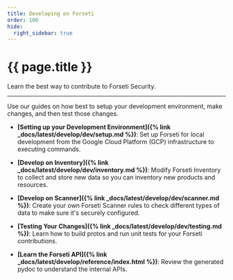 ```yaml
---
title: Developing on Forseti
order: 100
hide:
  right_sidebar: true
---
```


# {{ page.title }} 

Learn the best way to contribute to Forseti Security.

---

Use our guides on how best to setup your development environment, make changes, and then test those
changes.

* **[Setting up your Development Environment]({% link _docs/latest/develop/dev/setup.md %})**: Set up
  Forseti for local development from the Google Cloud Platform (GCP) infrastructure to executing
  commands.

* **[Develop on Inventory]({% link _docs/latest/develop/dev/inventory.md %})**: Modify Forseti
  Inventory to collect and store new data so you can inventory new products and
  resources.

* **[Develop on Scanner]({% link _docs/latest/develop/dev/scanner.md %})**: Create your own Forseti
  Scanner rules to check different types of data to make sure it's securely
  configured.

* **[Testing Your Changes]({% link _docs/latest/develop/dev/testing.md %})**: Learn how to build
  protos and run unit tests for your Forseti contributions.
  
* **[Learn the Forseti API]({% link _docs/latest/develop/reference/index.html %})**: Review the
  generated pydoc to understand the internal APIs.

